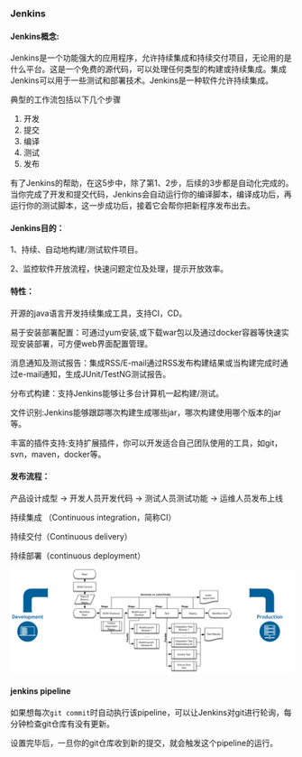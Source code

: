 ### Jenkins

#### Jenkins概念:

Jenkins是一个功能强大的应用程序，允许持续集成和持续交付项目，无论用的是什么平台。这是一个免费的源代码，可以处理任何类型的构建或持续集成。集成Jenkins可以用于一些测试和部署技术。Jenkins是一种软件允许持续集成。

典型的工作流包括以下几个步骤

1. 开发
2. 提交
3. 编译
4. 测试
5. 发布

有了Jenkins的帮助，在这5步中，除了第1、2步，后续的3步都是自动化完成的。当你完成了开发和提交代码，Jenkins会自动运行你的编译脚本，编译成功后，再运行你的测试脚本，这一步成功后，接着它会帮你把新程序发布出去。

#### Jenkins目的：

1、持续、自动地构建/测试软件项目。

2、监控软件开放流程，快速问题定位及处理，提示开放效率。

#### 特性：

开源的java语言开发持续集成工具，支持CI，CD。

易于安装部署配置：可通过yum安装,或下载war包以及通过docker容器等快速实现安装部署，可方便web界面配置管理。

消息通知及测试报告：集成RSS/E-mail通过RSS发布构建结果或当构建完成时通过e-mail通知，生成JUnit/TestNG测试报告。

分布式构建：支持Jenkins能够让多台计算机一起构建/测试。

文件识别:Jenkins能够跟踪哪次构建生成哪些jar，哪次构建使用哪个版本的jar等。

丰富的插件支持:支持扩展插件，你可以开发适合自己团队使用的工具，如git，svn，maven，docker等。

#### 发布流程：

产品设计成型 -&gt; 开发人员开发代码 -&gt; 测试人员测试功能 -&gt; 运维人员发布上线

持续集成 （Continuous integration，简称CI）

持续交付（Continuous delivery）

持续部署（continuous deployment）

![](/assets/jenkins持续部署.png)

#### jenkins pipeline

如果想每次`git commit`时自动执行该pipeline，可以让Jenkins对git进行轮询，每分钟检查git仓库有没有更新。

设置完毕后，一旦你的git仓库收到新的提交，就会触发这个pipeline的运行。

  
  


  




